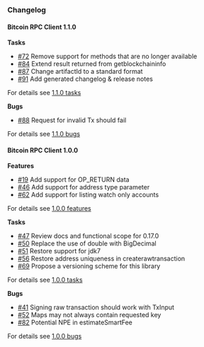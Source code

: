 ### Changelog

#### Bitcoin RPC Client 1.1.0

**Tasks**

* [#72][72] Remove support for methods that are no longer available
* [#84][84] Extend result returned from getblockchaininfo
* [#87][87] Change artifactId to a standard format
* [#91][91] Add generated changelog & release notes

For details see [1.1.0 tasks](https://github.com/Polve/bitcoin-rpc-client/issues?q=milestone%3A"1.1.0"+label%3Atask)

**Bugs**

* [#88][88] Request for invalid Tx should fail

For details see [1.1.0 bugs](https://github.com/Polve/bitcoin-rpc-client/issues?q=milestone%3A"1.1.0"+label%3Abug)

[72]: https://github.com/Polve/bitcoin-rpc-client/issues/72
[84]: https://github.com/Polve/bitcoin-rpc-client/issues/84
[87]: https://github.com/Polve/bitcoin-rpc-client/issues/87
[91]: https://github.com/Polve/bitcoin-rpc-client/issues/91
[88]: https://github.com/Polve/bitcoin-rpc-client/issues/88

#### Bitcoin RPC Client 1.0.0

**Features**

* [#19][19] Add support for OP_RETURN data
* [#46][46] Add support for address type parameter
* [#62][62] Add support for listing watch only accounts

For details see [1.0.0 features](https://github.com/Polve/bitcoin-rpc-client/issues?q=milestone%3A"1.0.0"+label%3Afeature)

**Tasks**

* [#47][47] Review docs and functional scope for 0.17.0
* [#50][50] Replace the use of double with BigDecimal
* [#51][51] Restore support for jdk7
* [#56][56] Restore address uniqueness in createrawtransaction
* [#69][69] Propose a versioning scheme for this library

For details see [1.0.0 tasks](https://github.com/Polve/bitcoin-rpc-client/issues?q=milestone%3A"1.0.0"+label%3Atask)

**Bugs**

* [#41][41] Signing raw transaction should work with TxInput
* [#52][52] Maps may not always contain requested key
* [#82][82] Potential NPE in estimateSmartFee

For details see [1.0.0 bugs](https://github.com/Polve/bitcoin-rpc-client/issues?q=milestone%3A"1.0.0"+label%3Abug)

[19]: https://github.com/Polve/bitcoin-rpc-client/issues/19
[46]: https://github.com/Polve/bitcoin-rpc-client/issues/46
[62]: https://github.com/Polve/bitcoin-rpc-client/issues/62
[47]: https://github.com/Polve/bitcoin-rpc-client/issues/47
[50]: https://github.com/Polve/bitcoin-rpc-client/issues/50
[51]: https://github.com/Polve/bitcoin-rpc-client/issues/51
[56]: https://github.com/Polve/bitcoin-rpc-client/issues/56
[69]: https://github.com/Polve/bitcoin-rpc-client/issues/69
[41]: https://github.com/Polve/bitcoin-rpc-client/issues/41
[52]: https://github.com/Polve/bitcoin-rpc-client/issues/52
[82]: https://github.com/Polve/bitcoin-rpc-client/issues/82